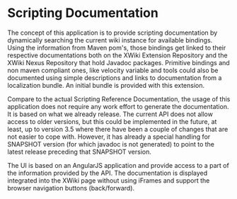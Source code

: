 Scripting Documentation
=======================

The concept of this application is to provide scripting documentation by dynamically searching the current wiki 
instance for available bindings. Using the information from Maven pom's, those bindings get linked to their respective
documentations both on the XWiki Extension Repository and the XWiki Nexus Repository that hold Javadoc packages.
Primitive bindings and non maven compliant ones, like velocity variable and tools could also be documented using simple
descriptions and links to documentation from a localization bundle. An initial bundle is provided with this extension.

Compare to the actual Scripting Reference Documentation, the usage of this application does not require any work
effort to generate the documentation. It is based on what we already release. The current API does not allow access 
to older versions, but this could be implemented in the future, at least, up to version 3.5 where there have been a
couple of changes that are not easier to cope with.
However, it has already a special handling for SNAPSHOT version (for which javadoc is not generated) to point to the
latest release preceding that SNAPSHOT version.

The UI is based on an AngularJS application and provide access to a part of the information provided by the API. The
documentation is displayed integrated into the XWiki page without using iFrames and support the browser navigation
buttons (back/forward).
